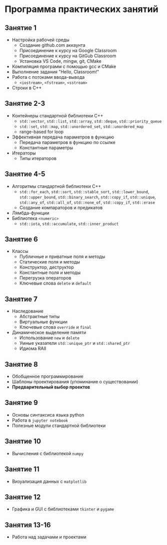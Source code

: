 # Программа практических занятий
## Занятие 1
* Настройка рабочей среды
  * Создание github.com аккаунта
  * Присоединение к курсу на Google Classroom
  * Присоединение к курсу на GitGub Classroom
  * Установка VS Code, mingw, git, CMake
* Компиляция программ с помощью gcc и CMake
* Выполнение задания "Hello, Classroom!"
* Работа с потоками ввода-вывода
  * `<iostream>`, `<fstream>`, `<sstream>`
* Строки в C++

## Занятие 2-3
* Контейнеры стандартной библиотеки C++
  * `std::vector`, `std::list`, `std::array`, `std::deque`, `std::priority_queue`
  * `std::set`, `std::map`, `std::unordered_set`, `std::unordered_map`
  * range-based for loop
* Эффективная передача параметров в функцию
  * Передача параметров в функцию по ссылке
  * Константные параметры
* Итераторы
  * Типы итераторов

## Занятие 4-5
* Алгоритмы стандартной библиотеки C++
  * `std::for_each`, `std::sort`, `std::stable_sort`, `std::lower_bound`, `std::upper_bound`, `std::binary_search`, `std::copy_if`, `std::unique`, `std::any_of`, `std::all_of`, `std::none_of`, `std::copy_if`, `std::erase`
  * Создание компараторов и предикатов
* Лямбда-функции
* Библиотека `<numeric>`
  * `std::iota`, `std::accumulate`, `std::inner_product` 

## Занятие 6
* Классы
  * Публичные и приватные поля и методы
  * Статические поля и методы
  * Конструктор, деструктор
  * Константные поля и методы
  * Перегрузка операторов
  * Ключевые слова `delete` и `default`

## Занятие 7
* Наследование
  * Абстрактные типы
  * Виртуальные функции
  * Ключевые слова `override` и `final`
* Динамическое выделение памяти
  * Использование `new` и `delete`
  * Умные указатели `std::unique_ptr` и `std::shared_ptr`
  * Идиома RAII

## Занятие 8
* Обобщенное программирование
* Шаблоны проектирования (упоминание о существовании)
* **Предварительный выбор проектов**

## Занятие 9
* Основы синтаксиса языка python
* Работа в `jupyter notebook`
* Полезные модули стандартной библиотеки

## Занятие 10
* Вычисления с библиотекой `numpy`

## Занятие 11
* Визуализация данных с `matplotlib`

## Занятие 12
* Графика и GUI с библиотеками `tkinter` и `pygame`

## Занятия 13-16
* Работа над задачами и проектами
